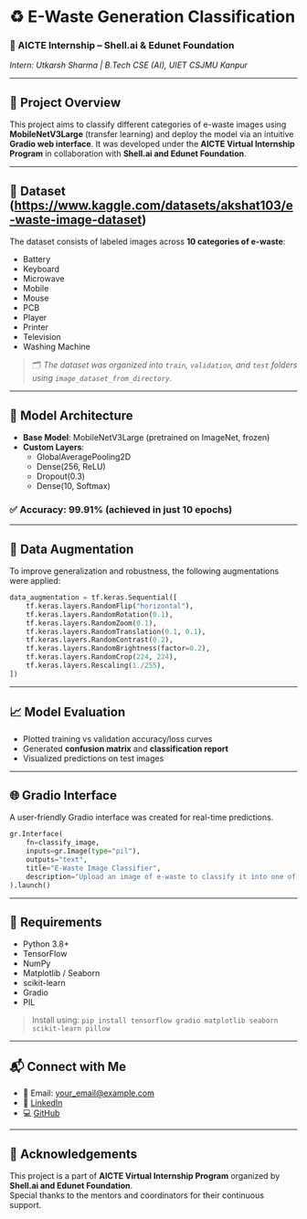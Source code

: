 
# ♻️ E-Waste Generation Classification  
### 🚀 AICTE Internship – Shell.ai & Edunet Foundation  
*Intern: Utkarsh Sharma | B.Tech CSE (AI), UIET CSJMU Kanpur*

---

## 📌 Project Overview

This project aims to classify different categories of e-waste images using **MobileNetV3Large** (transfer learning) and deploy the model via an intuitive **Gradio web interface**. It was developed under the **AICTE Virtual Internship Program** in collaboration with **Shell.ai and Edunet Foundation**.

---

## 📁 Dataset (https://www.kaggle.com/datasets/akshat103/e-waste-image-dataset)

The dataset consists of labeled images across **10 categories of e-waste**:
- Battery
- Keyboard
- Microwave
- Mobile
- Mouse
- PCB
- Player
- Printer
- Television
- Washing Machine

> 🗂️ *The dataset was organized into `train`, `validation`, and `test` folders using `image_dataset_from_directory`.*

---

## 🧠 Model Architecture

- **Base Model**: MobileNetV3Large (pretrained on ImageNet, frozen)
- **Custom Layers**:  
  - GlobalAveragePooling2D  
  - Dense(256, ReLU)  
  - Dropout(0.3)  
  - Dense(10, Softmax)

### ✅ Accuracy: **99.91%** (achieved in just 10 epochs)

---

## 🔄 Data Augmentation

To improve generalization and robustness, the following augmentations were applied:

```python
data_augmentation = tf.keras.Sequential([
    tf.keras.layers.RandomFlip("horizontal"),
    tf.keras.layers.RandomRotation(0.1),
    tf.keras.layers.RandomZoom(0.1),
    tf.keras.layers.RandomTranslation(0.1, 0.1),
    tf.keras.layers.RandomContrast(0.2),
    tf.keras.layers.RandomBrightness(factor=0.2),
    tf.keras.layers.RandomCrop(224, 224),
    tf.keras.layers.Rescaling(1./255),
])
```

---

## 📈 Model Evaluation

- Plotted training vs validation accuracy/loss curves  
- Generated **confusion matrix** and **classification report**  
- Visualized predictions on test images  

---

## 🌐 Gradio Interface

A user-friendly Gradio interface was created for real-time predictions.

```python
gr.Interface(
    fn=classify_image,
    inputs=gr.Image(type="pil"),
    outputs="text",
    title="E-Waste Image Classifier",
    description="Upload an image of e-waste to classify it into one of 10 categories."
).launch()
```

---


## 📎 Requirements

- Python 3.8+
- TensorFlow
- NumPy
- Matplotlib / Seaborn
- scikit-learn
- Gradio
- PIL

> Install using: `pip install tensorflow gradio matplotlib seaborn scikit-learn pillow`

---

## 📬 Connect with Me

- 📧 Email: your_email@example.com  
- 🔗 [LinkedIn](https://www.linkedin.com/in/utkarsh-sharma-16126a2a0/)  
- 💻 [GitHub](https://github.com/UtkarshSharma-004)

---

## 🙏 Acknowledgements

This project is a part of **AICTE Virtual Internship Program** organized by **Shell.ai and Edunet Foundation**.  
Special thanks to the mentors and coordinators for their continuous support.
